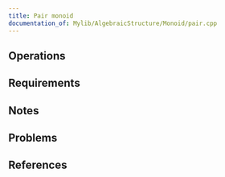 ```yaml
---
title: Pair monoid
documentation_of: Mylib/AlgebraicStructure/Monoid/pair.cpp
---
```


## Operations

## Requirements

## Notes

## Problems

## References
